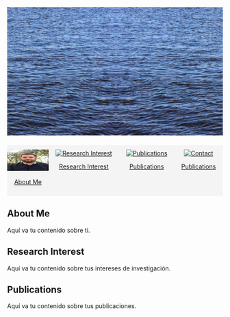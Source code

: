 <div style="text-align:center;">
    <img src="ocean_pic.jpg" alt="Header Image" style="width: 100%; height: 300px; object-fit: cover;">
</div>

<div style="display: flex; justify-content: space-around; background-color: #f4f4f4; padding: 10px 0; margin: 20px 0;">
    <div style="text-align: center; flex-grow: 1;">
        <a href="#About-me">
            <img src="foto_ML.jpeg" alt="About Me" style="width: 100%; height:50px;">
            <p>About Me</p>
        </a>
    </div>
    <div style="text-align: center; flex-grow: 1;">
        <a href="#Research-interest">
            <img src="ruta/a/icono2.png" alt="Research Interest" style="width: 50px; height: 50px;">
            <p>Research Interest</p>
        </a>
    </div>
    <div style="text-align: center; flex-grow: 1;">
        <a href="#Publications">
            <img src="ruta/a/icono3.png" alt="Publications" style="width: 50px; height: 50px;">
            <p>Publications</p>
        </a>
    </div>
    <div style="text-align: center; flex-grow: 1;">
        <a href="#Contact">
            <img src="ruta/a/icono3.png" alt="Contact" style="width: 50px; height: 50px;">
            <p>Publications</p>
        </a>
    </div>
</div>

## About Me
Aquí va tu contenido sobre ti.

## Research Interest
Aquí va tu contenido sobre tus intereses de investigación.

## Publications
Aquí va tu contenido sobre tus publicaciones.

